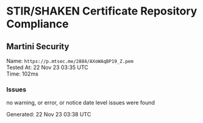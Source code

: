 # STIR/SHAKEN Certificate Repository Compliance

## Martini Security

Name: `https://p.mtsec.me/2884/AXoWAqBP19_Z.pem`\
Tested At: 22 Nov 23 03:35 UTC\
Time: 102ms

### Issues

no warning, or error, or notice date level issues were found

Generated: 22 Nov 23 03:38 UTC